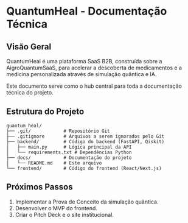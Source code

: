 # QuantumHeal - Documentação Técnica

## Visão Geral

QuantumHeal é uma plataforma SaaS B2B, construída sobre a AigroQuantumSaaS, para acelerar a descoberta de medicamentos e a medicina personalizada através de simulação quântica e IA.

Este documento serve como o hub central para toda a documentação técnica do projeto.

## Estrutura do Projeto

```
quantum_heal/
├── .git/            # Repositório Git
├── .gitignore       # Arquivos a serem ignorados pelo Git
├── backend/         # Código do backend (FastAPI, Qiskit)
│   ├── main.py      # Lógica principal da API
│   └── requirements.txt # Dependências Python
├── docs/            # Documentação do projeto
│   └── README.md    # Este arquivo
└── frontend/        # Código do frontend (React/Next.js)
```

## Próximos Passos

1.  Implementar a Prova de Conceito da simulação quântica.
2.  Desenvolver o MVP do frontend.
3.  Criar o Pitch Deck e o site institucional.
